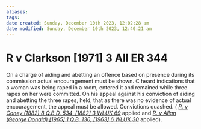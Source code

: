 ```yaml
---
aliases: 
tags: 
date created: Sunday, December 10th 2023, 12:02:28 am
date modified: Sunday, December 10th 2023, 12:40:21 am
---
```


# R v Clarkson [1971] 3 All ER 344

On a charge of aiding and abetting an offence based on presence during its commission actual encouragement must be shown. C heard indications that a woman was being raped in a room, entered it and remained while three rapes on her were committed. On his appeal against his conviction of aiding and abetting the three rapes, held, that as there was no evidence of actual encouragement, the appeal must be allowed. Convictions quashed. ( _[R. v Coney (1882) 8 Q.B.D. 534, [1882] 3 WLUK 69](https://uk.westlaw.com/Document/I3E118010E42811DA8FC2A0F0355337E9/View/FullText.html?originationContext=document&transitionType=DocumentItem&ppcid=cf6ac412fed74fddbada0a97e183b12f&contextData=(sc.Default))_ applied and _[R. v Allan (George Donald) [1965] 1 Q.B. 130, [1963] 6 WLUK 30](https://uk.westlaw.com/Document/I2F13C320E42811DA8FC2A0F0355337E9/View/FullText.html?originationContext=document&transitionType=DocumentItem&ppcid=cf6ac412fed74fddbada0a97e183b12f&contextData=(sc.Default))_ applied).
